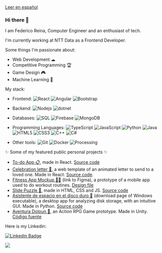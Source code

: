 [Leer en español](https://github.com/feder240516/feder240516/blob/main/README-SPANISH.MD)
### Hi there 👋
I am Federico Reina, Computer Engineer and an enthusiast of tech.

I'm currently working at NTT Data as a Frontend Developer.

Some things I'm passionate about:
- Web Development ☁
- Competitive Programming 🏆
- Game Design 🎮
- Machine Learning 🧠

My stack:

 - Frontend:
![React](https://img.shields.io/badge/-React-black?style=flat-square&logo=react)
![Angular](https://img.shields.io/badge/-Angular-black?style=flat-square&logo=angular&logoColor=red)
![Bootstrap](https://img.shields.io/badge/-Bootstrap-black?style=flat-square&logo=bootstrap)

 - Backend: 
![Nodejs](https://img.shields.io/badge/-Nodejs-black?style=flat-square&logo=Node.js)
![dotnet](https://img.shields.io/badge/-ASP_NET-black?style=flat-square&logo=microsoft&logoColor=purple)

 - Databases:
![SQL](https://img.shields.io/badge/-SQL-black?style=flat-square&logo=mysql)
![Firebase](https://img.shields.io/badge/-Firebase-black?style=flat-square&logo=firebase)
![MongoDB](https://img.shields.io/badge/-MongoDB-black?style=flat-square&logo=mongodb)

 - Programming Languages:
![TypeScript](https://img.shields.io/badge/-JavaScript-black?style=flat-square&logo=typescript)
![JavaScript](https://img.shields.io/badge/-JavaScript-black?style=flat-square&logo=javascript)
![Python](https://img.shields.io/badge/-Python-black?style=flat-square&logo=Python)
![Java](https://img.shields.io/badge/-java-black?style=flat-square&logo=java&logoColor=blue)
![HTML5](https://img.shields.io/badge/-HTML5-black?style=flat-square&logo=html5)
![CSS3](https://img.shields.io/badge/-CSS3-black?style=flat-square&logo=css3&logoColor=blue)
![C++](https://img.shields.io/badge/-C++-black?style=flat-square&logo=c&logoColor=blue)
![C#](https://img.shields.io/badge/-C%23-black?style=flat-square&logo=c&logoColor=purple)

 - Other tools:
![Git](https://img.shields.io/badge/-Git-black?style=flat-square&logo=git)
![Docker](https://img.shields.io/badge/-Docker-black?style=flat-square&logo=docker)
![Processing](https://img.shields.io/badge/-Processing-black?style=flat-square&logo=processing)

✨ Some of my featured public personal projects ✨

- [To-do App 📋](https://feder240516.github.io/TodoApp/), made in React. [Source code](https://github.com/feder240516/TodoApp)
- [Celebration letter 💌](https://feder240516.github.io/celebration-letter/), a web template of an animated letter to send to a loved one. Made in React. [Source code](https://github.com/feder240516/celebration-letter).
- [Fitness App Mockup 💪🏼](https://www.figma.com/proto/ZdExCsfBlBubPsm4ShKcSr/Healthcoach?node-id=591%3A5716&scaling=scale-down&page-id=0%3A1&starting-point-node-id=591%3A5716) (link to Figma), a prototype of a mobile app used to do workout routines. [Design file](https://www.figma.com/file/ZdExCsfBlBubPsm4ShKcSr/Healthcoach)
- [Slide Puzzle 🧩](https://feder240516.github.io/SlidePuzzle/), made in HTML, CSS and JS. [Source code](https://github.com/feder240516/SlidePuzzle)
- [Asistente de espacio en el disco duro 📁](https://github.com/feder240516/check-folder-size/releases) (download page of Windows executable), a desktop app for analyzing disk storage, with an intuitive GUI. Made in Python. [Source code](https://github.com/feder240516/check-folder-size)
- [Aventura Doloun 🏰](https://www.kongregate.com/games/feder240516/aventura-doloun), an Action RPG Game prototype. Made in Unity. [Código fuente](https://github.com/feder240516/ActionRPG)

Here is my Linkedin:

[![Linkedin Badge](https://img.shields.io/badge/-feder240516-blue?style=flat-square&logo=Linkedin&logoColor=white&link=https://www.linkedin.com/in/federeina/)](https://www.linkedin.com/in/federeina/)

![](https://komarev.com/ghpvc/?username=feder240516&color=blueviolet)

<!--
**feder240516/feder240516** is a ✨ _special_ ✨ repository because its `README.md` (this file) appears on your GitHub profile.

Here are some ideas to get you started:

- 🔭 I’m currently working on ...
- 🌱 I’m currently learning ...
- 👯 I’m looking to collaborate on ...
- 🤔 I’m looking for help with ...
- 💬 Ask me about ...
- 📫 How to reach me: ...
- 😄 Pronouns: ...
- ⚡ Fun fact: ...
-->

